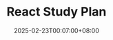 ---
title: "React Study Plan"
description: 
date: 2025-02-23T00:07:00+08:00
image: 
math: 
license: 
hidden: false
comments: true
draft: true
---